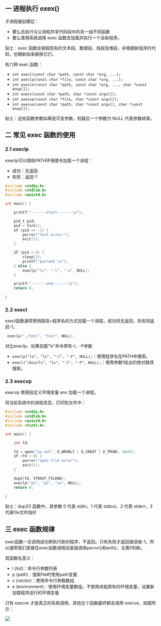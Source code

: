 ## 一 进程执行 exex()

子进程被创建后：
- 要么去执行与父进程共享代码段中的另一组不同函数
- 要么使用系统调用 exec 函数去加载并执行一个全新程序。 

贴士：exec 函数会销毁现有的文本段、数据段、栈段及堆段，并根据新程序的代码，创建新段来替换它们。  

有六种 exec 函数：
- `int execl(const char *path, const char *arg, ...);`
- `int execlp(const char *file, const char *arg, ...);`
- `int execle(const char *path, const char *arg, ..., char *const envp[]);`
- `int execv(const char *path, char *const argv[]);`
- `int execvp(const char *file, char *const argv[]);`
- `int execve(const char *path, char *const argv[], char *const envp[]);`

贴士：这些函数参数如果是可变参数，则最后一个参数为 NULL 代表参数结束。

## 二 常见 exec 函数的使用

### 2.1 execlp

execlp可以借助PATH环境便令加载一个进程：
- 成功：无返回
- 失败：返回-1

```c
#include <stdio.h>
#include <stdlib.h>
#include <unistd.h>

int main() {

    printf("-------start-------\n");

    pid_t pid;
    pid = fork();
    if (pid == -1) {
        perror("fork error:");
        exit(1);
    }

    if (pid > 0) {
        sleep(2);
        printf("parrent \n");
    } else {
        execlp("ls", "-l", "-a", NULL);
    }

    printf("-------end-------\n");
    return 0;
    
}
```

### 2.2 execl

execl函数通常使用路径+程序名的方式加载一个进程，成功则无返回，失败则返回-1。
```c
 execlp("./test", "test", NULL);
```

对比execlp，如果加载"ls"命令带有-l，-F参数
- `execlp("ls", "ls", "-l", "-F", NULL);`：使用程序名在PATH中搜索。
- `execl("/bin/ls", "ls", "-l", "-F", NULL);`：使用参数1给出的绝对路径搜索。

### 2.3 execvp

execvp 使用自定义环境变量 env 加载一个进程。  

将当前系统中的进程信息，打印到文件中：
```c
#include <stdio.h>
#include <stdlib.h>
#include <unistd.h>
#include <fcntl.h>

int main() {

    int fd;

    fd = open("ps.out", O_WRONLY | O_CREAT | O_TRUNC, 0644);
    if (fd < 0) {
        perror("open file error");
        exit(1);
    }

    dup2(fd, STDOUT_FILENO);
    execlp("ps", "ps", "ax", NULL);
    return 0;
    
}
```

贴士：dup2() 函数中，其参数 0 代表 stdin，1 代表 stdout，2 代表 stderr，3 代表file文件指针

## 三 exec 函数规律

exec函数一旦调用成功即执行新的程序，不返回。只有失败才返回错误值-1。所以通常我们直接在exec函数调用后直接调用perror()和exit()，无需if判断。  

其函数名意义：
- l (list)：命令行参数列表
- p (path)：搜索file时使用path变量
- v (vector)：使用命令行参数数组
- e (environment)：使用环境变量数组，不使用进程原有的环境变量，设置新加载程序运行的环境变量

只有 execve 才是真正的系统调用，其他五个函数最终都会调用  execve，如图所示：  

![](../images/sys/04-02.png)